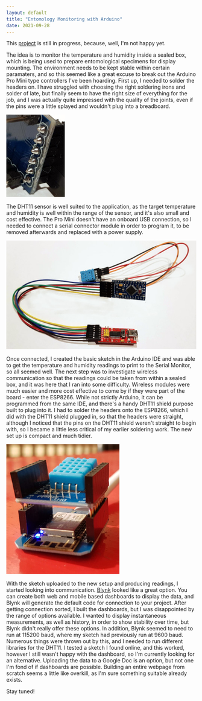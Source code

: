 ```yaml
---
layout: default
title: "Entomology Monitoring with Arduino"
date: 2021-09-28
---
```


This [project](https://github.com/obsidiangecko/entomology-monitor) is still in progress, because, well, I'm not happy yet.

The idea is to monitor the temperature and humidity inside a sealed box, which is being used to prepare entomological specimens for
display mounting. The environment needs to be kept stable within certain paramaters, and so this seemed like a great excuse to break
out the Arduino Pro Mini type controllers I've been hoarding. First up, I needed to solder the headers on. I have struggled with choosing 
the right soldering irons and solder of late, but finally seem to have the right size of everything for the job, and I was actually quite 
impressed with the quality of the joints, even if the pins were a little splayed and wouldn't plug into a breadboard. 

![Solder Joints](/assets/images/solder.jpg)

The DHT11 sensor is well suited to the application, as the target temperature and humidity is well within the range of the sensor,
and it's also small and cost effective. The Pro Mini doesn't have an onboard USB connection, so I needed to connect a serial connector
module in order to program it, to be removed afterwards and replaced with a power supply.

![Pro Mini Setup](/assets/images/ProMini.jpg)

Once connected, I created the basic sketch in the Arduino IDE and was able to get the temperature and humidity readings to print
to the Serial Monitor, so all seemed well. The next step was to investigate wireless communication so that the readings could
be taken from within a sealed box, and it was here that I ran into some difficulty. Wireless modules were much easier and more
cost effective to come by if they were part of the board - enter the ESP8266. While not strictly Arduino, it can be programmed
from the same IDE, and there's a handy DHT11 shield purpose built to plug into it. I had to solder the headers onto the ESP8266,
which I did with the DHT11 shield plugged in, so that the headers were straight, although I noticed that the pins on the DHT11 shield
weren't straight to begin with, so I became a little less critical of my earlier soldering work. The new set up is compact and much tidier.

![ESP8266 with DHT11 shield](/assets/images/ESP8266.jpg)

With the sketch uploaded to the new setup and producing readings, I started looking into communication. [Blynk](https://blynk.io)
looked like a great option. You can create both web and mobile based dashboards to display the data, and Blynk will generate
the default code for connection to your project. After getting connection sorted, I built the dashboards, but I was disappointed
by the range of options available. I wanted to display instantaneous measurements, as well as history, in order to show stability
over time, but Blynk didn't really offer these options. In addition, Blynk seemed to need to run at 115200 baud, where my sketch had previously
run at 9600 baud. Numerous things were thrown out by this, and I needed to run different libraries for the DHT11. I tested a sketch
I found online, and this worked, however I still wasn't happy with the dashboard, so I'm currently looking for an alternative. Uploading
the data to a Google Doc is an option, but not one I'm fond of if dashboards are possible. Building an entire webpage from scratch
seems a little like overkill, as I'm sure something suitable already exists.

Stay tuned!